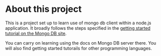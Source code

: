 # About this project
This is a project set up to learn use of mongo db client within a node.js application. It broadly follows the steps specified in the [getting started tutorial on the Mongo DB site](http://mongodb.github.io/node-mongodb-native/2.2/quick-start/).

You can carry on learning using the docs on Mongo DB server there. You will also find getting started tutorails for other programming languages. 
